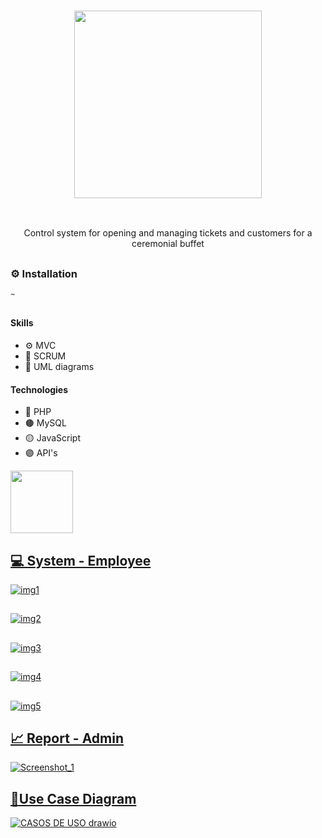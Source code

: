 ### <p align='center'> <img src="https://github.com/fabioVitorio/divinoSabor_mvc/assets/109548564/f7edb2da-eb07-4ce3-8853-04eef0982a78" width="300"/> </p>
<br>
<p align='center'> Control system for opening and managing tickets and customers for a ceremonial buffet <br></p>

##
### ⚙️ Installation
```bash
~
```
##
#### Skills
- ⚙️ MVC <br>
- 🔖 SCRUM <br>
- 📒 UML diagrams <br>
 #### Technologies
- 🔵 PHP <br>
- 🟤 MySQL <br>
- 🟡 JavaScript <br>
- 🟣 API's <br>

<div>
  <img height="100em" src="https://github-readme-stats.vercel.app/api/pin/?username=fabioVitorio&repo=divinoSabor_mvc"/>
  <a href="https://github.com/fabioVitorio">
</div>

## 💻 System - Employee
![img1](https://user-images.githubusercontent.com/109548564/235265237-81bacadc-e804-46f9-82c9-1b371b05271e.PNG)
##
![img2](https://user-images.githubusercontent.com/109548564/235265242-1a777526-29fb-4b55-8013-323287104d05.PNG)
##
![img3](https://user-images.githubusercontent.com/109548564/235265243-ee8a932f-856e-4ad2-9a53-3e2fd6b29e33.PNG)
##
![img4](https://user-images.githubusercontent.com/109548564/235265245-e23ba0e5-9fd2-4ba7-92ac-676cfb589f8d.PNG)
##
![img5](https://user-images.githubusercontent.com/109548564/235265246-ea145fa4-f212-4e58-a03b-603b377185ae.PNG)
## 📈 Report - Admin
![Screenshot_1](https://github.com/fabioVitorio/divinoSabor_mvc/assets/109548564/d0cb115b-5ac3-4d36-9194-a7b42a89b27f) 
## 📄Use Case Diagram
![CASOS DE USO drawio](https://user-images.githubusercontent.com/109548564/235265863-bf8adddf-6891-4032-8a5a-499c820b3e32.png)
